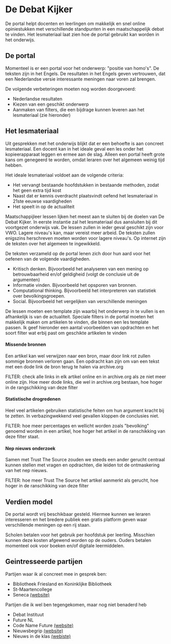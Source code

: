 De Debat Kijker
===============

De portal helpt docenten en leerlingen 
om makkelijk en snel online opiniestukken met verschillende standpunten in een maatschappelijk debat te vinden.
Het lesmateriaal laat zien hoe de portal gebruikt kan worden in het onderwijs.

De portal
---------

Momenteel is er een portal voor het onderwerp: "positie van homo's".
De teksten zijn in het Engels. 
De resultaten in het Engels geven vertrouwen, dat een Nederlandse versie interessante meningen naar voren zal brengen.

De volgende verbeteringen moeten nog worden doorgevoerd:
* Nederlandse resultaten
* Kiezen van een geschikt onderwerp
* Aanmaken van filters, die een bijdrage kunnen leveren aan het lesmateriaal (zie hieronder)


Het lesmateriaal
----------------

Uit gesprekken met het onderwijs blijkt dat er een behoefte is aan concreet lesmateriaal.
Een docent kan in het ideale geval een les onder het kopieerapparaat leggen en ermee aan de slag.
Alleen een portal heeft grote kans om genegeerd te worden, omdat leraren over het algemeen weinig tijd hebben. 

Het ideale lesmateriaal voldoet aan de volgende criteria:
* Het vervangt bestaande hoofdstukken in bestaande methoden, zodat het geen extra tijd kost
* Naast dat er kennis overdracht plaatsvindt oefend het lesmateriaal in 21ste eeuwse vaardigheden
* Het speelt in op de actualiteit

Maatschappijleer lessen lijken het meest aan te sluiten bij de doelen van De Debat Kijker.
In eerste instantie zal het lesmateriaal dus aansluiten bij dit voortgezet onderwijs vak.
De lessen zullen in ieder geval geschikt zijn voor VWO. Lagere niveau's kan, maar vereist meer arbeid.
De teksten zullen enigszins herschreven moeten worden voor lagere niveau's. 
Op internet zijn de teksten over het algemeen te ingewikkeld.

De teksten verzameld op de portal lenen zich door hun aard voor het oefenen van de volgende vaardigheden.

* Kritisch denken. Bijvoorbeeld het analyseren van een mening op betrouwbaarheid en/of geldigheid (volgt de conclusie uit de argumenten)  
* Informatie vinden. Bijvoorbeeld het opsporen van bronnen.
* Computational thinking. Bijvoorbeeld het interpreteren van statistiek over bevolkingsgroepen.
* Social. Bijvoorbeeld het vergelijken van verschillende meningen

De lessen moeten een template zijn waarbij het onderwerp in te vullen is en afhankelijk is van de actualiteit.
Speciale filters in de portal moeten het makkelijk maken om artikelen te vinden, die binnen een les template passen.
Ik geef hieronder een aantal voorbeelden van opdrachten en het soort filter wat erbij past om geschikte artikelen te vinden

#### Missende bronnen

Een artikel kan wel verwijzen naar een bron, maar door link rot zullen sommige bronnen verloren gaan.
Een opdracht kan zijn om van een tekst met een dode link de bron terug te halen via archive.org

FILTER: check alle links in elk artikel online en in archive.org als ze niet meer online zijn. 
Hoe meer dode links, die wel in archive.org bestaan, hoe hoger in de rangschikking van deze filter

#### Statistische drogredenen

Heel veel artikelen gebruiken statistische feiten om hun argument kracht bij te zetten.
In verbazingwekkend veel gevallen kloppen de conclusies niet. 

FILTER: hoe meer percentages en wellicht worden zoals "bevolking" genoemd worden in een artikel, 
hoe hoger het artikel in de ranschikking van deze filter staat.

#### Nep nieuws onderzoek

Samen met Trust The Source zouden we steeds een ander gerucht centraal kunnen stellen met vragen en opdrachten, 
die leiden tot de ontmaskering van het nep nieuws.

FILTER: hoe meer Trust The Source het artikel aanmerkt als gerucht, hoe hoger in de ranschikking van deze filter

Verdien model
-------------

De portal wordt vrij beschikbaar gesteld. Hiermee kunnen we leraren interesseren 
en het bredere publiek een gratis platform geven waar verschillende meningen op een rij staan.

Scholen betalen voor het gebruik per hoofdstuk per leerling. Misschien kunnen deze kosten afgewend worden op de ouders. 
Ouders betalen momenteel ook voor boeken en/of digitale leermiddelen.  

Geintresseerde partijen
-----------------------

Partijen waar ik al concreet mee in gesprek ben:
* Bibliotheek Friesland en Koninklijke Bibliotheek
* St-Maartencollege
* Seneca [(website)](http://www.seneca.nu/)

Partijen die ik wel ben tegengekomen, maar nog niet benaderd heb
* Debat Instituut
* Future NL
* Code Name Future [(website)](https://www.codenamefuture.nl/)
* Nieuwsbegrip [(website)](https://www.nieuwsbegrip.nl/)
* Nieuws in de klas [(webiste)](https://www.nieuwsindeklas.nl/)
